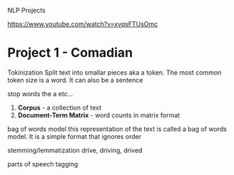 NLP Projects

https://www.youtube.com/watch?v=xvqsFTUsOmc

# Project 1 - Comadian

Tokinization
Split text into smallar pieces aka a token. The most common token size is a word. It can also be a sentence

stop words
the a etc...

1. **Corpus** - a collection of text
2. **Document-Term Matrix** - word counts in matrix format

bag of words model
this representation of the text is called a bag of words model. It is a simple format that ignores order

stemming/lemmatization
drive, driving, drived

parts of speech tagging
